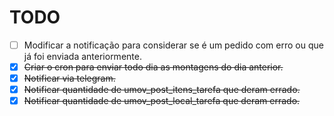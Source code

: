 # TODO
- [ ] Modificar a notificação para considerar se é um pedido com erro ou que já foi enviada anteriormente.
- [X] ~~Criar o cron para enviar todo dia as montagens do dia anterior.~~
- [x] ~~Notificar via telegram.~~
- [x] ~~Notificar quantidade de umov_post_itens_tarefa que deram errado.~~
- [x] ~~Notificar quantidade de umov_post_local_tarefa que deram errado.~~